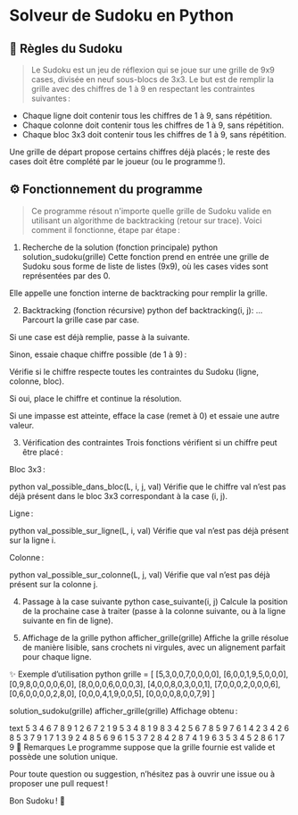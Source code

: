 # Solveur de Sudoku en Python
## 🧩 Règles du Sudoku
> Le Sudoku est un jeu de réflexion qui se joue sur une grille de 9x9 cases, divisée en neuf sous-blocs de 3x3.
Le but est de remplir la grille avec des chiffres de 1 à 9 en respectant les contraintes suivantes :
- Chaque ligne doit contenir tous les chiffres de 1 à 9, sans répétition.
- Chaque colonne doit contenir tous les chiffres de 1 à 9, sans répétition.
- Chaque bloc 3x3 doit contenir tous les chiffres de 1 à 9, sans répétition.

Une grille de départ propose certains chiffres déjà placés ; le reste des cases doit être complété par le joueur (ou le programme !).

## ⚙️ Fonctionnement du programme
> Ce programme résout n'importe quelle grille de Sudoku valide en utilisant un algorithme de backtracking (retour sur trace).
Voici comment il fonctionne, étape par étape :

1. Recherche de la solution (fonction principale)
python
solution_sudoku(grille)
Cette fonction prend en entrée une grille de Sudoku sous forme de liste de listes (9x9), où les cases vides sont représentées par des 0.

Elle appelle une fonction interne de backtracking pour remplir la grille.

2. Backtracking (fonction récursive)
python
def backtracking(i, j):
    ...
Parcourt la grille case par case.

Si une case est déjà remplie, passe à la suivante.

Sinon, essaie chaque chiffre possible (de 1 à 9) :

Vérifie si le chiffre respecte toutes les contraintes du Sudoku (ligne, colonne, bloc).

Si oui, place le chiffre et continue la résolution.

Si une impasse est atteinte, efface la case (remet à 0) et essaie une autre valeur.

3. Vérification des contraintes
Trois fonctions vérifient si un chiffre peut être placé :

Bloc 3x3 :

python
val_possible_dans_bloc(L, i, j, val)
Vérifie que le chiffre val n’est pas déjà présent dans le bloc 3x3 correspondant à la case (i, j).

Ligne :

python
val_possible_sur_ligne(L, i, val)
Vérifie que val n’est pas déjà présent sur la ligne i.

Colonne :

python
val_possible_sur_colonne(L, j, val)
Vérifie que val n’est pas déjà présent sur la colonne j.

4. Passage à la case suivante
python
case_suivante(i, j)
Calcule la position de la prochaine case à traiter (passe à la colonne suivante, ou à la ligne suivante en fin de ligne).

5. Affichage de la grille
python
afficher_grille(grille)
Affiche la grille résolue de manière lisible, sans crochets ni virgules, avec un alignement parfait pour chaque ligne.

✨ Exemple d’utilisation
python
grille = [
    [5,3,0,0,7,0,0,0,0],
    [6,0,0,1,9,5,0,0,0],
    [0,9,8,0,0,0,0,6,0],
    [8,0,0,0,6,0,0,0,3],
    [4,0,0,8,0,3,0,0,1],
    [7,0,0,0,2,0,0,0,6],
    [0,6,0,0,0,0,2,8,0],
    [0,0,0,4,1,9,0,0,5],
    [0,0,0,0,8,0,0,7,9]
]

solution_sudoku(grille)
afficher_grille(grille)
Affichage obtenu :

text
 5  3  4  6  7  8  9  1  2
 6  7  2  1  9  5  3  4  8
 1  9  8  3  4  2  5  6  7
 8  5  9  7  6  1  4  2  3
 4  2  6  8  5  3  7  9  1
 7  1  3  9  2  4  8  5  6
 9  6  1  5  3  7  2  8  4
 2  8  7  4  1  9  6  3  5
 3  4  5  2  8  6  1  7  9
📄 Remarques
Le programme suppose que la grille fournie est valide et possède une solution unique.

Pour toute question ou suggestion, n’hésitez pas à ouvrir une issue ou à proposer une pull request !

Bon Sudoku ! 🧠
